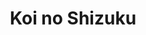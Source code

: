 --- 
title: "Koi no Shizuku"
publishdate: "2019-5-21T16:48:46+02:00"
src: "https://365manga.net/manga/koi-no-shizuku"
image: "https://data.365manga.net/images/thumbnails/19258-koi-no-shizuku.jpg"
description: "1-2) Dripping of Love Maya and Narusawa, college students at the same university, start sleeping together in what was supposed to be a purely physical relationship. Maya, however, starts to fall deeper into the relationship and has started to want more. Will real love mess up the relationship they have now? The bittersweet story of two people troubled by love. 3) The Distance That Your Voice Touches Miyakawa's upstairs neighbor…"
---
